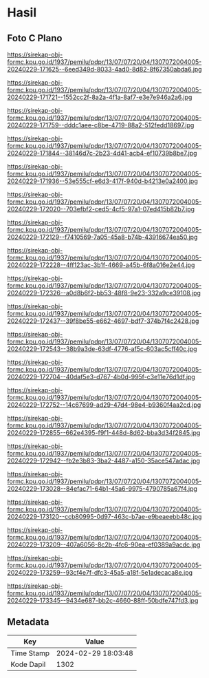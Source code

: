 # Hasil

## Foto C Plano

https://sirekap-obj-formc.kpu.go.id/1937/pemilu/pdpr/13/07/07/20/04/1307072004005-20240229-171625--6eed349d-8033-4ad0-8d82-8f67350abda6.jpg

https://sirekap-obj-formc.kpu.go.id/1937/pemilu/pdpr/13/07/07/20/04/1307072004005-20240229-171721--1552cc2f-8a2a-4f1a-8af7-e3e7e946a2a6.jpg

https://sirekap-obj-formc.kpu.go.id/1937/pemilu/pdpr/13/07/07/20/04/1307072004005-20240229-171759--dddc1aee-c8be-4719-88a2-512fedd18697.jpg

https://sirekap-obj-formc.kpu.go.id/1937/pemilu/pdpr/13/07/07/20/04/1307072004005-20240229-171844--38146d7c-2b23-4d41-acb4-ef10739b8be7.jpg

https://sirekap-obj-formc.kpu.go.id/1937/pemilu/pdpr/13/07/07/20/04/1307072004005-20240229-171936--53e555cf-e6d3-417f-940d-b4213e0a2400.jpg

https://sirekap-obj-formc.kpu.go.id/1937/pemilu/pdpr/13/07/07/20/04/1307072004005-20240229-172020--703efbf2-ced5-4cf5-97a1-07ed415b82b7.jpg

https://sirekap-obj-formc.kpu.go.id/1937/pemilu/pdpr/13/07/07/20/04/1307072004005-20240229-172129--f7410569-7a05-45a8-b74b-43916674ea50.jpg

https://sirekap-obj-formc.kpu.go.id/1937/pemilu/pdpr/13/07/07/20/04/1307072004005-20240229-172228--4ff123ac-3b1f-4669-a45b-6f8a016e2e44.jpg

https://sirekap-obj-formc.kpu.go.id/1937/pemilu/pdpr/13/07/07/20/04/1307072004005-20240229-172326--a0d8b6f2-bb53-48f8-9e23-332a9ce39108.jpg

https://sirekap-obj-formc.kpu.go.id/1937/pemilu/pdpr/13/07/07/20/04/1307072004005-20240229-172437--39f8be55-e662-4697-bdf7-374b7f4c2428.jpg

https://sirekap-obj-formc.kpu.go.id/1937/pemilu/pdpr/13/07/07/20/04/1307072004005-20240229-172543--38b9a3de-63df-4776-af5c-603ac5cff40c.jpg

https://sirekap-obj-formc.kpu.go.id/1937/pemilu/pdpr/13/07/07/20/04/1307072004005-20240229-172704--40daf5e3-d767-4b0d-995f-c3e11e76d1df.jpg

https://sirekap-obj-formc.kpu.go.id/1937/pemilu/pdpr/13/07/07/20/04/1307072004005-20240229-172752--14c67699-ad29-47d4-98e4-b9360f4aa2cd.jpg

https://sirekap-obj-formc.kpu.go.id/1937/pemilu/pdpr/13/07/07/20/04/1307072004005-20240229-172855--662e4395-f9f1-448d-8d62-bba3d34f2845.jpg

https://sirekap-obj-formc.kpu.go.id/1937/pemilu/pdpr/13/07/07/20/04/1307072004005-20240229-172942--fb2e3b83-3ba2-4487-a150-35ace547adac.jpg

https://sirekap-obj-formc.kpu.go.id/1937/pemilu/pdpr/13/07/07/20/04/1307072004005-20240229-173028--84efac71-64b1-45a6-9975-4790785a67f4.jpg

https://sirekap-obj-formc.kpu.go.id/1937/pemilu/pdpr/13/07/07/20/04/1307072004005-20240229-173120--ccb80995-0d97-463c-b7ae-e9beaeebb48c.jpg

https://sirekap-obj-formc.kpu.go.id/1937/pemilu/pdpr/13/07/07/20/04/1307072004005-20240229-173209--407a6056-8c2b-4fc6-90ea-ef0389a9acdc.jpg

https://sirekap-obj-formc.kpu.go.id/1937/pemilu/pdpr/13/07/07/20/04/1307072004005-20240229-173259--93cf4e7f-dfc3-45a5-a18f-5e1adecaca8e.jpg

https://sirekap-obj-formc.kpu.go.id/1937/pemilu/pdpr/13/07/07/20/04/1307072004005-20240229-173345--9434e687-bb2c-4660-88ff-50bdfe747fd3.jpg


## Metadata

| Key        | Value               |
| ---------- | ------------------- |
| Time Stamp | 2024-02-29 18:03:48 |
| Kode Dapil | 1302                |



